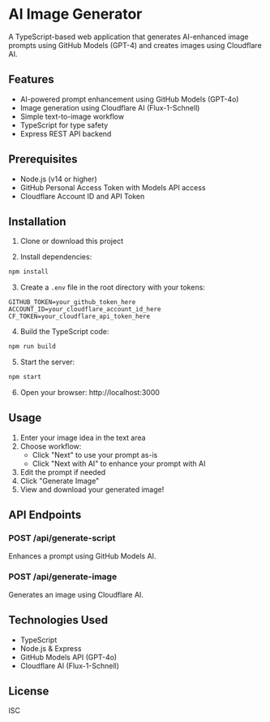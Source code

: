 ﻿# AI Image Generator

A TypeScript-based web application that generates AI-enhanced image prompts using GitHub Models (GPT-4) and creates images using Cloudflare AI.

## Features

- AI-powered prompt enhancement using GitHub Models (GPT-4o)
- Image generation using Cloudflare AI (Flux-1-Schnell)
- Simple text-to-image workflow
- TypeScript for type safety
- Express REST API backend

## Prerequisites

- Node.js (v14 or higher)
- GitHub Personal Access Token with Models API access
- Cloudflare Account ID and API Token

## Installation

1. Clone or download this project

2. Install dependencies:
```bash
npm install
```

3. Create a `.env` file in the root directory with your tokens:
```
GITHUB_TOKEN=your_github_token_here
ACCOUNT_ID=your_cloudflare_account_id_here
CF_TOKEN=your_cloudflare_api_token_here
```

4. Build the TypeScript code:
```bash
npm run build
```

5. Start the server:
```bash
npm start
```

6. Open your browser: http://localhost:3000

## Usage

1. Enter your image idea in the text area
2. Choose workflow:
   - Click "Next" to use your prompt as-is
   - Click "Next with AI" to enhance your prompt with AI
3. Edit the prompt if needed
4. Click "Generate Image"
5. View and download your generated image!

## API Endpoints

### POST /api/generate-script
Enhances a prompt using GitHub Models AI.

### POST /api/generate-image
Generates an image using Cloudflare AI.

## Technologies Used

- TypeScript
- Node.js & Express
- GitHub Models API (GPT-4o)
- Cloudflare AI (Flux-1-Schnell)

## License

ISC
